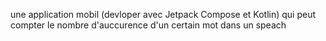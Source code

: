 une application mobil (devloper avec Jetpack Compose et Kotlin) qui peut compter le nombre d'auccurence d'un certain mot dans un speach
